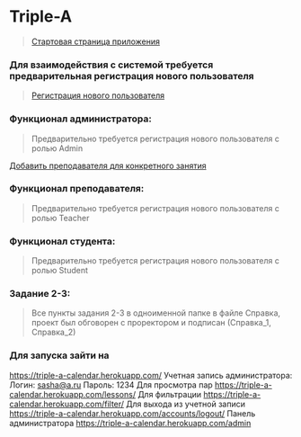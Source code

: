 # Triple-A

> [Стартовая страница приложения](https://triple-a-calendar.herokuapp.com/)

### Для взаимодействия с системой требуется предварительная регистрация нового пользователя

> [Регистрация нового пользователя](https://triple-a-calendar.herokuapp.com/register/)

### Функционал администратора:

> Предварительно требуется регистрация нового пользователя с ролью Admin

[Добавить преподавателя для конкретного занятия ](https://triple-a-calendar.herokuapp.com/add-teacher-to-lesson/)

### Функционал преподавателя:

> Предварительно требуется регистрация нового пользователя с ролью Teacher

### Функционал студента:

> Предварительно требуется регистрация нового пользователя с ролью Student

### Задание 2-3:

> Все пункты задания 2-3 в одноименной папке в файле Справка, проект был обговорен с проректором и подписан (Справка_1, Справка_2)

### Для запуска зайти на

https://triple-a-calendar.herokuapp.com/
Учетная запись администратора: 
  Логин: sasha@a.ru 
  Пароль: 1234
Для просмотра пар https://triple-a-calendar.herokuapp.com/lessons/
Для фильтрации https://triple-a-calendar.herokuapp.com/filter/
Для выхода из учетной записи https://triple-a-calendar.herokuapp.com/accounts/logout/
Панель администратора https://triple-a-calendar.herokuapp.com/admin
